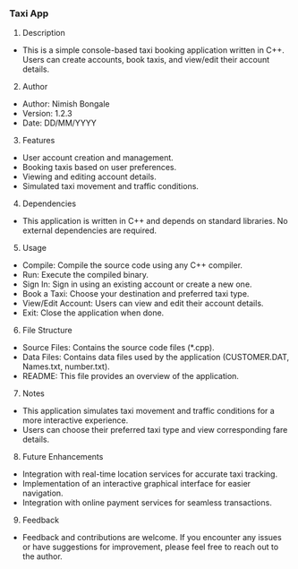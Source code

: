 ### Taxi App
1. Description
- This is a simple console-based taxi booking application written in C++. Users can create accounts, book taxis, and view/edit their account details.

2. Author
- Author: Nimish Bongale
- Version: 1.2.3
- Date: DD/MM/YYYY
3. Features
- User account creation and management.
- Booking taxis based on user preferences.
- Viewing and editing account details.
- Simulated taxi movement and traffic conditions.
4. Dependencies
- This application is written in C++ and depends on standard libraries. No external dependencies are required.
5. Usage
- Compile: Compile the source code using any C++ compiler.
- Run: Execute the compiled binary.
- Sign In: Sign in using an existing account or create a new one.
- Book a Taxi: Choose your destination and preferred taxi type.
- View/Edit Account: Users can view and edit their account details.
- Exit: Close the application when done.
6. File Structure
- Source Files: Contains the source code files (*.cpp).
- Data Files: Contains data files used by the application (CUSTOMER.DAT, Names.txt, number.txt).
- README: This file provides an overview of the application.
7. Notes
- This application simulates taxi movement and traffic conditions for a more interactive experience.
- Users can choose their preferred taxi type and view corresponding fare details.
8. Future Enhancements
- Integration with real-time location services for accurate taxi tracking.
- Implementation of an interactive graphical interface for easier navigation.
- Integration with online payment services for seamless transactions.
9. Feedback
- Feedback and contributions are welcome. If you encounter any issues or have suggestions for improvement, please feel free to reach out to the author.
